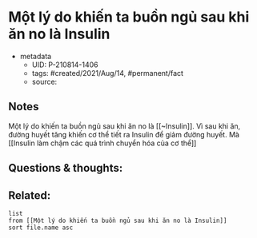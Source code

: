# Một lý do khiến ta buồn ngủ sau khi ăn no là Insulin

- metadata
	- UID: P-210814-1406
	- tags: #created/2021/Aug/14, #permanent/fact 
	- source: 

## Notes
Một lý do khiến ta buồn ngủ sau khi ăn no là [[~Insulin]]. Vì sau khi ăn, đường huyết tăng khiến cơ thể tiết ra Insulin để giảm đường huyết. Mà [[Insulin làm chậm các quá trình chuyển hóa của cơ thể]]

## Questions & thoughts:

## Related:
```dataview
list
from [[Một lý do khiến ta buồn ngủ sau khi ăn no là Insulin]]
sort file.name asc
```
